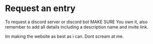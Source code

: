 # Request an entry
To request a discord server or discord bot MAKE SURE
You own it, also remember to add all details including a description name and invite link.

Im making the website as best as i can. Dont scream at me.
